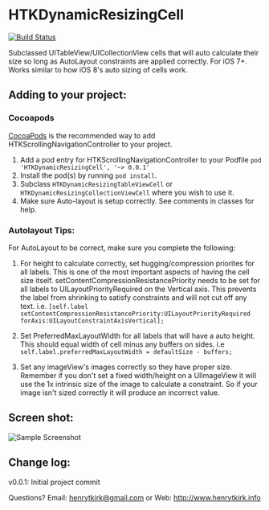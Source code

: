 HTKDynamicResizingCell
======================

[![Build Status](https://travis-ci.org/henrytkirk/HTKDynamicResizingCell.svg?branch=master)](https://travis-ci.org/henrytkirk/HTKDynamicResizingCell)

Subclassed UITableView/UICollectionView cells that will auto calculate their size so long as AutoLayout constraints are applied correctly. For iOS 7+. Works similar to how iOS 8's auto sizing of cells work.

## Adding to your project:
### Cocoapods

[CocoaPods](http://cocoapods.org) is the recommended way to add HTKScrollingNavigationController to your project.

1. Add a pod entry for HTKScrollingNavigationController to your Podfile `pod 'HTKDynamicResizingCell', '~> 0.0.1'`
2. Install the pod(s) by running `pod install`.
3. Subclass `HTKDynamicResizingTableViewCell` or `HTKDynamicResizingCollectionViewCell` where you wish to use it.
4. Make sure Auto-layout is setup correctly. See comments in classes for help.

### Autolayout Tips:

For AutoLayout to be correct, make sure you complete the following:

1. For height to calculate correctly, set hugging/compression priorites for all labels. This is one of the most important aspects of having the cell size itself. setContentCompressionResistancePriority needs to be set for all labels to UILayoutPriorityRequired on the Vertical axis. This prevents the label from shrinking to satisfy constraints and will not cut off any text. 
    i.e. `[self.label setContentCompressionResistancePriority:UILayoutPriorityRequired forAxis:UILayoutConstraintAxisVertical];`

2. Set PreferredMaxLayoutWidth for all labels that will have a auto height. This should equal width of cell minus any buffers on sides. 
    i.e `self.label.preferredMaxLayoutWidth = defaultSize - buffers;`

3. Set any imageView's images correctly so they have proper size. Remember if you don't set a fixed width/height on a UIImageView it will use the 1x intrinsic size of the image to calculate a constraint. So if your image isn't sized correctly it will produce an incorrect value.

## Screen shot:

![Sample Screenshot](http://htk-github.s3.amazonaws.com/HTKDynamicResizingCellSS1.png)

## Change log:
v0.0.1: Initial project commit

Questions? Email: henrytkirk@gmail.com or Web: http://www.henrytkirk.info
